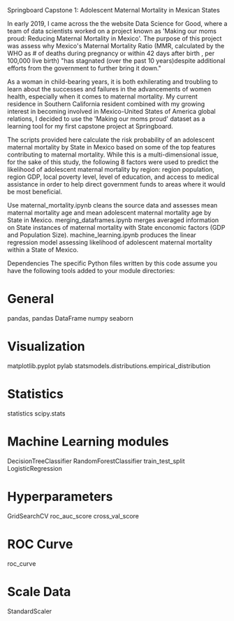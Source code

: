 Springboard Capstone 1: Adolescent Maternal Mortality in Mexican States

In early 2019, I came across the the website Data Science for Good, where a team of data scientists worked on a project known as 'Making our moms proud: Reducing Maternal Mortality in Mexico'. The purpose of this project was assess why Mexico's Maternal Mortality Ratio (MMR, calculated by the WHO as # of deaths during pregnancy or within 42 days after birth , per 100,000 live birth) "has stagnated (over the past 10 years)despite additional efforts from the government to further bring it down."

As a woman in child-bearing years, it is both exhilerating and troubling to learn about the successes and failures in the advancements of women health, especially when it comes to maternal mortality. My current residence in Southern California resident combined with my growing interest in becoming involved in Mexico-United States of America global relations, I decided to use the 'Making our moms proud' dataset as a learning tool for my first capstone project at Springboard.

The scripts provided here calculate the risk probability of an adolescent maternal mortality by State in Mexico based on some of the top features contributing to maternal mortality. While this is a multi-dimensional issue, for the sake of this study, the following 8 factors were used to predict the likelihood of adolescent maternal mortality by region: region population, region GDP, local poverty level, level of education, and access to medical assistance in order to help direct government funds to areas where it would be most beneficial. 

Use
maternal_mortality.ipynb cleans the source data and assesses mean maternal mortality age and mean adolescent maternal mortality age by State in Mexico.
merging_dataframes.ipynb merges averaged information on State instances of maternal mortality with State enconomic factors (GDP and Population Size).
machine_learning.ipynb produces the linear regression model assessing likelihood of adolescent maternal mortality within a State of Mexico.

Dependencies
The specific Python files written by this code assume you have the following tools added to your module directories:

# General
pandas, pandas DataFrame
numpy
seaborn

# Visualization
matplotlib.pyplot
pylab
statsmodels.distributions.empirical_distribution

# Statistics
statistics
scipy.stats

# Machine Learning modules
DecisionTreeClassifier
RandomForestClassifier
train_test_split
LogisticRegression

# Hyperparameters
GridSearchCV
roc_auc_score
cross_val_score

# ROC Curve
roc_curve

# Scale Data
StandardScaler
